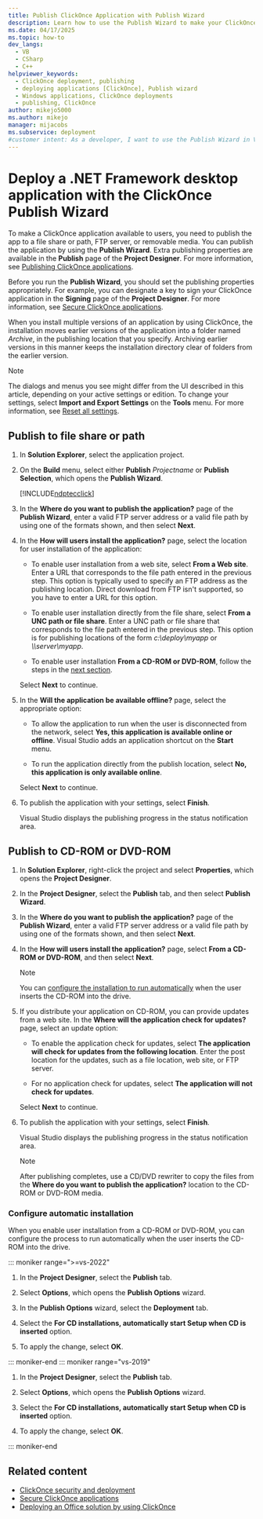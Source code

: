 ```yaml
---
title: Publish ClickOnce Application with Publish Wizard
description: Learn how to use the Publish Wizard to make your ClickOnce application available to users, including which publishing properties to use.
ms.date: 04/17/2025
ms.topic: how-to
dev_langs: 
  - VB
  - CSharp
  - C++
helpviewer_keywords: 
  - ClickOnce deployment, publishing
  - deploying applications [ClickOnce], Publish wizard
  - Windows applications, ClickOnce deployments
  - publishing, ClickOnce
author: mikejo5000
ms.author: mikejo
manager: mijacobs
ms.subservice: deployment
#customer intent: As a developer, I want to use the Publish Wizard in Visual Studio so I can make my ClickOnce application available to users.
---
```

# Deploy a .NET Framework desktop application with the ClickOnce Publish Wizard

To make a ClickOnce application available to users, you need to publish the app to a file share or path, FTP server, or removable media. You can publish the application by using the **Publish Wizard**. Extra publishing properties are available in the **Publish** page of the **Project Designer**. For more information, see [Publishing ClickOnce applications](../deployment/publishing-clickonce-applications.md).

Before you run the **Publish Wizard**, you should set the publishing properties appropriately. For example, you can designate a key to sign your ClickOnce application in the **Signing** page of the **Project Designer**. For more information, see [Secure ClickOnce applications](../deployment/securing-clickonce-applications.md).

When you install multiple versions of an application by using ClickOnce, the installation moves earlier versions of the application into a folder named *Archive*, in the publishing location that you specify. Archiving earlier versions in this manner keeps the installation directory clear of folders from the earlier version.

> [!NOTE]
> The dialogs and menus you see might differ from the UI described in this article, depending on your active settings or edition. To change your settings, select **Import and Export Settings** on the **Tools** menu. For more information, see [Reset all settings](../ide/personalizing-the-visual-studio-ide.md#reset-all-settings).

## Publish to file share or path

1. In **Solution Explorer**, select the application project.

1. On the **Build** menu, select either **Publish** *Projectname* or **Publish Selection**, which opens the **Publish Wizard**.

   [!INCLUDE[ndptecclick](../deployment/includes/dotnet-publish-tool.md)]

1. In the **Where do you want to publish the application?** page of the **Publish Wizard**, enter a valid FTP server address or a valid file path by using one of the formats shown, and then select **Next**.

1. In the **How will users install the application?** page, select the location for user installation of the application:

   - To enable user installation from a web site, select **From a Web site**. Enter a URL that corresponds to the file path entered in the previous step. This option is typically used to specify an FTP address as the publishing location. Direct download from FTP isn't supported, so you have to enter a URL for this option.

   - To enable user installation directly from the file share, select **From a UNC path or file share**. Enter a UNC path or file share that corresponds to the file path entered in the previous step. This option is for publishing locations of the form *c:\deploy\myapp* or *\\\server\myapp*.

   - To enable user installation **From a CD-ROM or DVD-ROM**, follow the steps in the [next section](#publish-to-cd-rom-or-dvd-rom).

   Select **Next** to continue.

1. In the **Will the application be available offline?** page, select the appropriate option:

   - To allow the application to run when the user is disconnected from the network, select **Yes, this application is available online or offline**. Visual Studio adds an application shortcut on the **Start** menu.

   - To run the application directly from the publish location, select **No, this application is only available online**.

   Select **Next** to continue.

1. To publish the application with your settings, select **Finish**.

   Visual Studio displays the publishing progress in the status notification area.

## Publish to CD-ROM or DVD-ROM

1. In **Solution Explorer**, right-click the project and select **Properties**, which opens the **Project Designer**.

1. In the **Project Designer**, select the **Publish** tab, and then select **Publish Wizard**.

1. In the **Where do you want to publish the application?** page of the **Publish Wizard**, enter a valid FTP server address or a valid file path by using one of the formats shown, and then select **Next**.

1. In the **How will users install the application?** page, select **From a CD-ROM or DVD-ROM**, and then select **Next**.

   > [!NOTE]
   > You can [configure the installation to run automatically](#configure-automatic-installation) when the user inserts the CD-ROM into the drive.

1. If you distribute your application on CD-ROM, you can provide updates from a web site. In the **Where will the application check for updates?** page, select an update option:

   - To enable the application check for updates, select **The application will check for updates from the following location**. Enter the post location for the updates, such as a file location, web site, or FTP server.

   - For no application check for updates, select **The application will not check for updates**.

   Select **Next** to continue.

1. To publish the application with your settings, select **Finish**.

   Visual Studio displays the publishing progress in the status notification area.

   > [!NOTE]
   > After publishing completes, use a CD/DVD rewriter to copy the files from the **Where do you want to publish the application?** location to the CD-ROM or DVD-ROM media.

### Configure automatic installation

When you enable user installation from a CD-ROM or DVD-ROM, you can configure the process to run automatically when the user inserts the CD-ROM into the drive. 

::: moniker range=">=vs-2022"

1. In the **Project Designer**, select the **Publish** tab.

1. Select **Options**, which opens the **Publish Options** wizard.

1. In the **Publish Options** wizard, select the **Deployment** tab.

1. Select the **For CD installations, automatically start Setup when CD is inserted** option.

1. To apply the change, select **OK**.

::: moniker-end
::: moniker range="vs-2019"

1. In the **Project Designer**, select the **Publish** tab.

1. Select **Options**, which opens the **Publish Options** wizard.

1. Select the **For CD installations, automatically start Setup when CD is inserted** option.

1. To apply the change, select **OK**.

::: moniker-end

## Related content

- [ClickOnce security and deployment](../deployment/clickonce-security-and-deployment.md)
- [Secure ClickOnce applications](../deployment/securing-clickonce-applications.md)
- [Deploying an Office solution by using ClickOnce](../vsto/deploying-an-office-solution-by-using-clickonce.md)